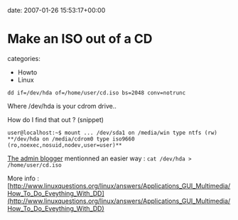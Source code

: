 


date: 2007-01-26 15:53:17+00:00


# Make an ISO out of a CD

categories:
- Howto
- Linux


`dd if=/dev/hda of=/home/user/cd.iso bs=2048 conv=notrunc`

Where /dev/hda is your cdrom drive..

How do I find that out ? (snippet)

<!-- more -->

`user@localhost:~$ mount
...
/dev/sda1 on /media/win type ntfs (rw)
**/dev/hda on /media/cdrom0 type iso9660 (ro,noexec,nosuid,nodev,user=user)**`

[The admin blogger](http://www.adminblogger.de/) mentionned an easier way :
`cat /dev/hda > /home/user/cd.iso`

More info : [http://www.linuxquestions.org/linux/answers/Applications_GUI_Multimedia/How_To_Do_Eveything_With_DD](http://www.linuxquestions.org/linux/answers/Applications_GUI_Multimedia/How_To_Do_Eveything_With_DD)
